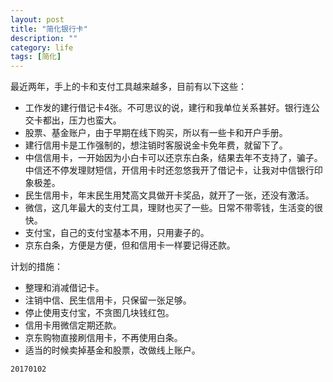 ```yaml
---
layout: post
title: "简化银行卡"
description: ""
category: life
tags: [简化]
---
```


最近两年，手上的卡和支付工具越来越多，目前有以下这些：

- 工作发的建行借记卡4张。不可思议的说，建行和我单位关系甚好。银行连公交卡都出，压力也蛮大。
- 股票、基金账户，由于早期在线下购买，所以有一些卡和开户手册。
- 建行信用卡是工作强制的，想注销时客服说金卡免年费，就留下了。
- 中信信用卡，一开始因为小白卡可以还京东白条，结果去年不支持了，骗子。中信还不停发理财短信，开信用卡时还忽悠我开了借记卡，让我对中信银行印象极差。
- 民生信用卡，年末民生用梵高文具做开卡奖品，就开了一张，还没有激活。
- 微信，这几年最大的支付工具，理财也买了一些。日常不带零钱，生活变的很快。
- 支付宝，自己的支付宝基本不用，只用妻子的。
- 京东白条，方便是方便，但和信用卡一样要记得还款。

计划的措施：

- 整理和消减借记卡。
- 注销中信、民生信用卡，只保留一张足够。
- 停止使用支付宝，不贪图几块钱红包。
- 信用卡用微信定期还款。
- 京东购物直接刷信用卡，不再使用白条。
- 适当的时候卖掉基金和股票，改做线上账户。

`20170102`